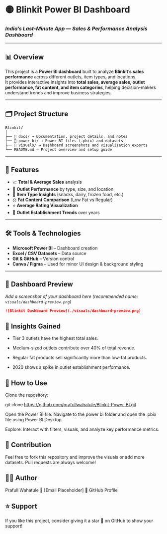 # 🟡 Blinkit Power BI Dashboard  
### _India’s Last-Minute App — Sales & Performance Analysis Dashboard_

---

## 📊 Overview  

This project is a **Power BI dashboard** built to analyze **Blinkit’s sales performance** across different outlets, item types, and locations.  
It provides interactive insights into **total sales, average sales, outlet performance, fat content, and item categories**, helping decision-makers understand trends and improve business strategies.

---

## 🗂️ Project Structure  
```
Blinkit/
│
├── 📁 docs/ → Documentation, project details, and notes
├── 📁 power bi/ → Power BI files (.pbix) and datasets
├── 📁 visuals/ → Dashboard screenshots and visualization exports
└── README.md → Project overview and setup guide
```

---

## 🚀 Features  

- 📈 **Total & Average Sales** analysis  
- 🏪 **Outlet Performance** by type, size, and location  
- 🍞 **Item Type Insights** (snacks, dairy, frozen food, etc.)  
- ⚖️ **Fat Content Comparison** (Low Fat vs Regular)  
- ⭐ **Average Rating Visualization**  
- 📆 **Outlet Establishment Trends** over years  

---

## 🛠️ Tools & Technologies  

- **Microsoft Power BI** – Dashboard creation  
- **Excel / CSV Datasets** – Data source  
- **Git & GitHub** – Version control  
- **Canva / Figma** – Used for minor UI design & background styling  

---

## 📸 Dashboard Preview  

_Add a screenshot of your dashboard here (recommended name: `visuals/dashboard-preview.png`)_

```markdown
![Blinkit Dashboard Preview](./visuals/dashboard-preview.png)
```

## 🧠 Insights Gained

- Tier 3 outlets have the highest total sales.

- Medium-sized outlets contribute over 40% of total revenue.

- Regular fat products sell significantly more than low-fat products.

- 2020 shows a spike in outlet establishment performance.

## 💾 How to Use

Clone the repository:

git clone https://github.com/prafullwahatule/Blinkit-Power-BI.git


Open the Power BI file:
Navigate to the power bi folder and open the .pbix file using Power BI Desktop.

Explore:
Interact with filters, visuals, and analyze key performance metrics.

## 🤝 Contribution

Feel free to fork this repository and improve the visuals or add more datasets.
Pull requests are always welcome!

## 🧑‍💻 Author

Prafull Wahatule
📧 [Email Placeholder]
🔗 GitHub Profile

## ⭐ Support

If you like this project, consider giving it a star 🌟 on GitHub to show your support!
